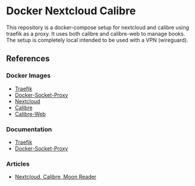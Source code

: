 # Docker Nextcloud Calibre

This repository is a docker-compose setup for nextcloud and calibre using traefik as a proxy. It uses both calibre and calibre-web to manage books. The setup is completely local intended to be used with a VPN (wireguard).

## References

### Docker Images
- [Traefik]()
- [Docker-Socket-Proxy]()
- [Nextcloud]()
- [Calibre]()
- [Calibre-Web]()

### Documentation
- [Traefik]()
- [Docker-Socket-Proxy]()

### Articles
- [Nextcloud, Calibre, Moon Reader](https://itnext.io/calibre-web-home-in-browser-online-library-with-nextcloud-storage-and-moon-reader-on-android-bee6a30c15b9)
